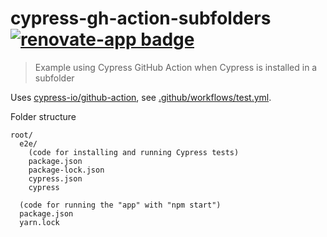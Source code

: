 # cypress-gh-action-subfolders [![renovate-app badge][renovate-badge]][renovate-app]

> Example using Cypress GitHub Action when Cypress is installed in a subfolder

Uses [cypress-io/github-action](https://github.com/cypress-io/github-action), see [.github/workflows/test.yml](.github/workflows/test.yml).

Folder structure

```text
root/
  e2e/
    (code for installing and running Cypress tests)
    package.json
    package-lock.json
    cypress.json
    cypress

  (code for running the "app" with "npm start")
  package.json
  yarn.lock
```

[renovate-badge]: https://img.shields.io/badge/renovate-app-blue.svg
[renovate-app]: https://renovateapp.com/
